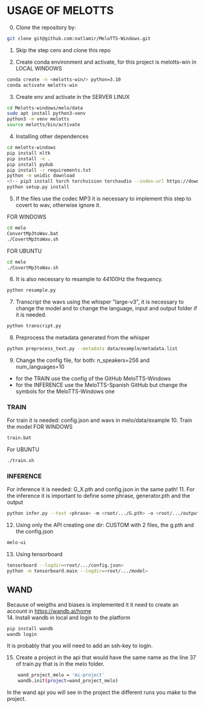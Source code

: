 # USAGE OF MELOTTS

0. Clone the repository by:

```sh
git clone git@github.com:natlamir/MeloTTS-Windows.git
```
1. Skip the step cero and clone this repo

2. Create conda environment and activate, for this project is melotts-win in LOCAL WINDOWS

```sh
conda create -n <melotts-win/> python=3.10 
conda activate melotts-win
```
3. Create env and activate in the SERVER LINUX
```sh
cd Melotts-windows/melo/data
sudo apt install python3-venv
python3 -m venv melotts
source melotts/bin/activate
```

4. Installing other dependences
```sh
cd melotts-windows
pip install nltk
pip install -e .
pip install pydub
pip install -r requirements.txt
python -m unidic download
<!-- pip3 install torch torchvision torchaudio --index-url https://download.pytorch.org/whl/cu124 -->
python setup.py install 
```

5. If the files use the codec MP3 it is necessary to implement this step to covert to wav, otherwise ignore it. 

FOR WINDOWS
```sh
cd melo
ConvertMp3toWav.bat 
./CovertMp3toWav.sh 
```

FOR UBUNTU
```sh
cd melo
./CovertMp3toWav.sh 
```
6. It is also necessary to resample to 44100Hz the frequency.
```sh
python resample.py
```

7. Transcript the wavs using the whisper "large-v3", it is necessary to change the model and to change the language, input and output folder if it is needed. 
```sh
python transcript.py
```

8. Preprocess the metadata generated from the whisper
```sh
python preprocess_text.py --metadata data/example/metadata.list
```

9. Change the config file, for both: n_speakers=256 and num_languages=10

- for the TRAIN use the config of the GitHub MeloTTS-Windows
- for the INFERENCE use the MeloTTS-Spanish GitHub but change the symbols for the MeloTTS-Windows one

### TRAIN
For train it is needed: config.json and wavs in melo/data/example
10. Train the model FOR WINDOWS
```sh
train.bat 
```
For UBUNTU
```sh
./train.sh 
```

### INFERENCE
For inference it is needed: G_X.pth and config.json in the same path!
11. For the inference it is important to define some phrase, generator.pth and the output
```sh
python infer.py --text <phrase> -m <root/.../G.pth> -o <root/.../output>
```

12. Using only the API creating one dir: CUSTOM with 2 files, the g.pth and the config.json
```sh
melo-ui
```

13. Using tensorboard
```sh
tensorboard --logdir=<root/.../config.json> 
python -m tensorboard.main --logdir=<root/.../model>
```
## WAND
Because of weigths and biases is implemented it it need to create an account in https://wandb.ai/home  
14. Install wandb in local and login to the platform
```sh
pip install wandb
wandb login
```
It is probably that you will need to add an ssh-key to login.

15. Create a project in the api that would have the same name as the line 37 of train.py that is in the melo folder.
```sh
    wand_project_melo = 'mi-project'
    wandb.init(project=wand_project_melo)
```

In the wand api you will see in the project the different runs you make to the project. 